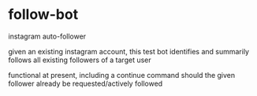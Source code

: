 # follow-bot
instagram auto-follower

given an existing instagram account, this test bot identifies and summarily follows all existing followers of a target user

functional at present, including a continue command should the given follower already be requested/actively followed
